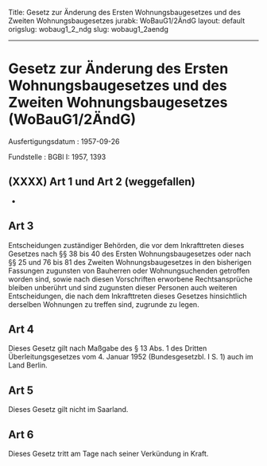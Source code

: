 Title: Gesetz zur Änderung des Ersten Wohnungsbaugesetzes und des Zweiten Wohnungsbaugesetzes
jurabk: WoBauG1/2ÄndG
layout: default
origslug: wobaug1_2_ndg
slug: wobaug1_2aendg

---

# Gesetz zur Änderung des Ersten Wohnungsbaugesetzes und des Zweiten Wohnungsbaugesetzes (WoBauG1/2ÄndG)

Ausfertigungsdatum
:   1957-09-26

Fundstelle
:   BGBl I: 1957, 1393



## (XXXX) Art 1 und Art 2 (weggefallen)

-


## Art 3

Entscheidungen zuständiger Behörden, die vor dem Inkrafttreten dieses
Gesetzes nach §§ 38 bis 40 des Ersten Wohnungsbaugesetzes oder nach §§
25 und 76 bis 81 des Zweiten Wohnungsbaugesetzes in den bisherigen
Fassungen zugunsten von Bauherren oder Wohnungsuchenden getroffen
worden sind, sowie nach diesen Vorschriften erworbene Rechtsansprüche
bleiben unberührt und sind zugunsten dieser Personen auch weiteren
Entscheidungen, die nach dem Inkrafttreten dieses Gesetzes
hinsichtlich derselben Wohnungen zu treffen sind, zugrunde zu legen.


## Art 4

Dieses Gesetz gilt nach Maßgabe des § 13 Abs. 1 des Dritten
Überleitungsgesetzes vom 4. Januar 1952 (Bundesgesetzbl. I S. 1) auch
im Land Berlin.


## Art 5

Dieses Gesetz gilt nicht im Saarland.


## Art 6

Dieses Gesetz tritt am Tage nach seiner Verkündung in Kraft.

